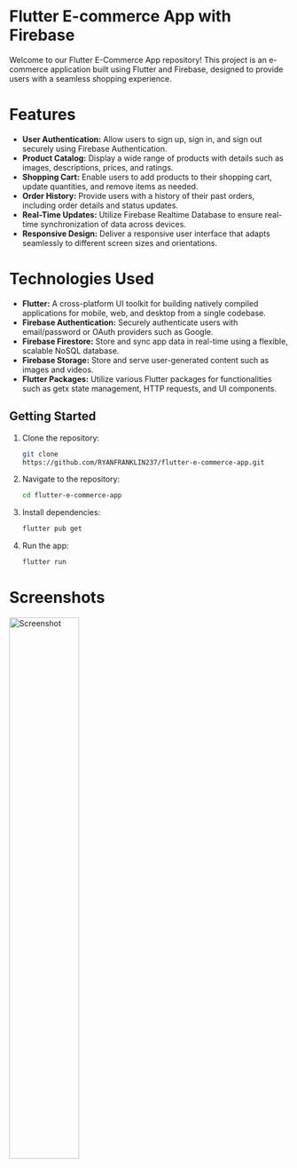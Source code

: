 # Flutter E-commerce App with Firebase 
Welcome to our Flutter E-Commerce App repository! This project is an e-commerce application built using Flutter and Firebase, designed to provide users with a seamless shopping experience.
# Features
- **User Authentication:** Allow users to sign up, sign in, and sign out securely using Firebase Authentication.
- **Product Catalog:** Display a wide range of products with details such as images, descriptions, prices, and ratings.
- **Shopping Cart:** Enable users to add products to their shopping cart, update quantities, and remove items as needed.
- **Order History:** Provide users with a history of their past orders, including order details and status updates.
- **Real-Time Updates:** Utilize Firebase Realtime Database to ensure real-time synchronization of data across devices.
- **Responsive Design:** Deliver a responsive user interface that adapts seamlessly to different screen sizes and orientations.

# Technologies Used
- **Flutter:** A cross-platform UI toolkit for building natively compiled applications for mobile, web, and desktop from a single codebase.
- **Firebase Authentication:** Securely authenticate users with email/password or OAuth providers such as Google.
- **Firebase Firestore:** Store and sync app data in real-time using a flexible, scalable NoSQL database.
- **Firebase Storage:** Store and serve user-generated content such as images and videos.
- **Flutter Packages:** Utilize various Flutter packages for functionalities such as getx state management, HTTP requests, and UI components.
## Getting Started

1. Clone the repository:
   ```bash
   git clone
   https://github.com/RYANFRANKLIN237/flutter-e-commerce-app.git


2. Navigate to the repository:
   ```bash
   cd flutter-e-commerce-app


3. Install dependencies:
   ```bash
   flutter pub get


4. Run the app:
   ```bash
   flutter run 


# Screenshots
<img src="![signup](https://github.com/RYANFRANKLIN237/flutter-e-commerce-app/assets/95378076/483bf7f8-44a8-43be-aa8f-6d22bda64235)
" alt="Screenshot" width="50%" length="50%">













   

